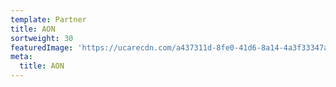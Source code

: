 ```yaml
---
template: Partner
title: AON
sortweight: 30
featuredImage: 'https://ucarecdn.com/a437311d-8fe0-41d6-8a14-4a3f33347aba/'
meta:
  title: AON
---
```


